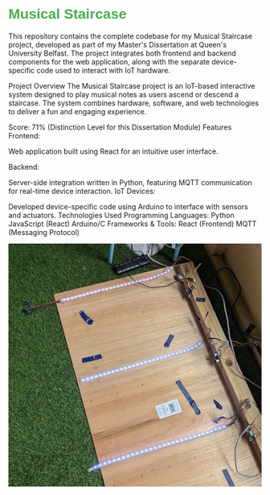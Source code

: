 <h1 style="font-family: Arial, sans-serif; color: #4CAF50;">Musical Staircase</h1>
This repository contains the complete codebase for my Musical Staircase project, developed as part of my Master's Dissertation at Queen's University Belfast. The project integrates both frontend and backend components for the web application, along with the separate device-specific code used to interact with IoT hardware.

Project Overview
The Musical Staircase project is an IoT-based interactive system designed to play musical notes as users ascend or descend a staircase. The system combines hardware, software, and web technologies to deliver a fun and engaging experience.

Score: 71% (Distinction Level for this Dissertation Module)
Features
Frontend:

Web application built using React for an intuitive user interface.

Backend:

Server-side integration written in Python, featuring MQTT communication for real-time device interaction.
IoT Devices:

Developed device-specific code using Arduino to interface with sensors and actuators.
Technologies Used
Programming Languages:
Python
JavaScript (React)
Arduino/C
Frameworks & Tools:
React (Frontend)
MQTT (Messaging Protocol)



![alt text](image.png)